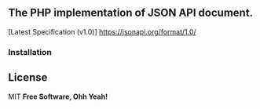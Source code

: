 ## The PHP implementation of JSON API document.
[Latest Specification (v1.0)] https://jsonapi.org/format/1.0/
### Installation


License
----
MIT
**Free Software, Ohh Yeah!**